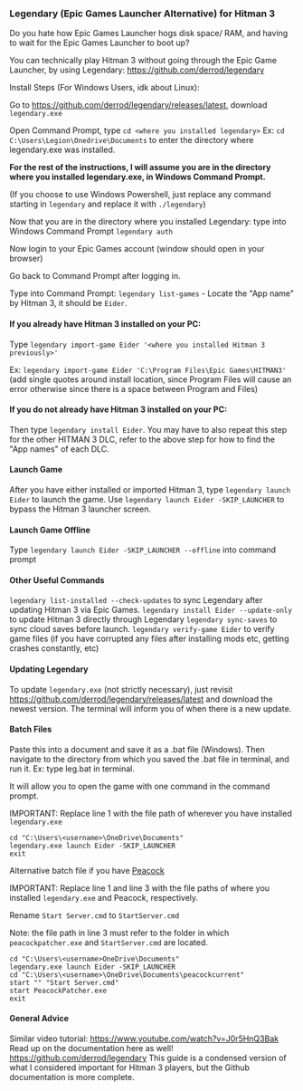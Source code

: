### Legendary (Epic Games Launcher Alternative) for Hitman 3
Do you hate how Epic Games Launcher hogs disk space/ RAM, and having to wait for the Epic Games Launcher to boot up?

You can technically play Hitman 3 without going through the Epic Game Launcher, by using Legendary: https://github.com/derrod/legendary

Install Steps (For Windows Users, idk about Linux):

Go to https://github.com/derrod/legendary/releases/latest, download ```legendary.exe```

Open Command Prompt, type ```cd <where you installed legendary>``` Ex: ```cd C:\Users\Legion\Onedrive\Documents``` to enter the directory where legendary.exe was installed.

**For the rest of the instructions, I will assume you are in the directory where you installed legendary.exe, in Windows Command Prompt.**

(If you choose to use Windows Powershell, just replace any command starting in `legendary` and replace it with `./legendary`)

Now that you are in the directory where you installed Legendary: type into Windows Command Prompt ```legendary auth```

Now login to your Epic Games account (window should open in your browser)

Go back to Command Prompt after logging in.

Type into Command Prompt: ```legendary list-games``` - Locate the "App name" by Hitman 3, it should be ```Eider```.

#### If you already have Hitman 3 installed on your PC:
Type ```legendary import-game Eider '<where you installed Hitman 3 previously>'```

Ex: ```legendary import-game Eider 'C:\Program Files\Epic Games\HITMAN3'``` (add single quotes around install location, since Program Files will cause an error otherwise since there is a space between Program and Files)

#### If you do not already have Hitman 3 installed on your PC:
Then type ```legendary install Eider```. You may have to also repeat this step for the other HITMAN 3 DLC, refer to the above step for how to find the "App names" of each DLC.

#### Launch Game
After you have either installed or imported Hitman 3, type ```legendary launch Eider``` to launch the game. 
Use ```legendary launch Eider -SKIP_LAUNCHER``` to bypass the Hitman 3 launcher screen. 

#### Launch Game Offline
Type ```legendary launch Eider -SKIP_LAUNCHER --offline``` into command prompt

#### Other Useful Commands
```legendary list-installed --check-updates``` to sync Legendary after updating Hitman 3 via Epic Games.
```legendary install Eider --update-only``` to update Hitman 3 directly through Legendary
```legendary sync-saves``` to sync cloud saves before launch.
```legendary verify-game Eider``` to verify game files (if you have corrupted any files after installing mods etc, getting crashes constantly, etc)

#### Updating Legendary
To update `legendary.exe` (not strictly necessary), just revisit https://github.com/derrod/legendary/releases/latest and download the newest version. The terminal will inform you of when there is a new update.

#### Batch Files

Paste this into a document and save it as a .bat file (Windows).
Then navigate to the directory from which you saved the .bat file in terminal, and run it. 
Ex: type leg.bat in terminal.

It will allow you to open the game with one command in the command prompt.

IMPORTANT: Replace line 1 with the file path of wherever you have installed `legendary.exe`

```
cd "C:\Users\<username>\OneDrive\Documents"
legendary.exe launch Eider -SKIP_LAUNCHER
exit
```

Alternative batch file if you have [Peacock](https://thepeacockproject.org/wiki/intel/) 

IMPORTANT: Replace line 1 and line 3 with the file paths of where you installed `legendary.exe` and Peacock, respectively.

Rename `Start Server.cmd` to `StartServer.cmd`

Note: the file path in line 3 must refer to the folder in which `peacockpatcher.exe` and `StartServer.cmd` are located.

```
cd "C:\Users\<username>OneDrive\Documents"
legendary.exe launch Eider -SKIP_LAUNCHER
cd "C:\Users\<username>\OneDrive\Documents\peacockcurrent"
start "" "Start Server.cmd"
start PeacockPatcher.exe
exit
```

#### General Advice
Similar video tutorial: https://www.youtube.com/watch?v=J0r5HnQ3Bak
Read up on the documentation here as well! https://github.com/derrod/legendary
This guide is a condensed version of what I considered important for Hitman 3 players, but the Github documentation is more complete.
